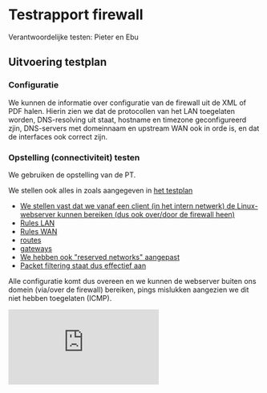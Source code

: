 # Testrapport firewall

Verantwoordelijke testen: Pieter en Ebu

## Uitvoering testplan

### Configuratie

We kunnen de informatie over configuratie van de firewall uit de XML of PDF halen. Hierin zien we dat de protocollen van het LAN toegelaten worden, DNS-resolving uit staat, hostname en timezone geconfigureerd zjin, DNS-servers met domeinnaam en upstream WAN ook in orde is, en dat de interfaces ook correct zijn.


### Opstelling (connectiviteit) testen

We gebruiken de opstelling van de PT.

We stellen ook alles in zoals aangegeven in [het testplan](https://github.com/HoGentTIN/p3ops-red/blob/master/Firewall/testen/Testplan.md)

- [We stellen vast dat we vanaf een client (in het intern netwerk) de Linux-webserver kunnen bereiken (dus ook over/door de firewall heen)](w13/webserver_linux.PNG)
- [Rules LAN](w13/RULES_LAN.pdf)
- [Rules WAN](w13/RULES_WAN.pdf)
- [routes](w13/routes.pdf)
- [gateways](w13/routes2.pdf)
- [We hebben ook "reserved networks" aangepast](w13/3.PNG)
- [Packet filtering staat dus effectief aan](w13/2.PNG)

Alle configuratie komt dus overeen en we kunnen de webserver buiten ons domein (via/over de firewall) bereiken, pings mislukken aangezien we dit niet hebben toegelaten (ICMP).

![De mails die verstuurd werden door de Linux-mailserver (en de mails die wij versturen naar de Linux-mailserver) komen ook aan op onze mailserver.](https://github.com/HoGentTIN/p3ops-red/blob/master/TESTRAPPORTEN%20RELEASE/Testrapport_Charlie2.md)